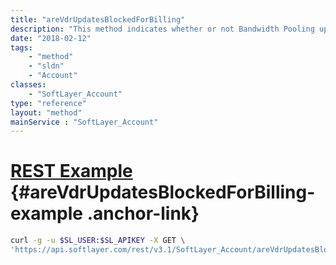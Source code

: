 ```yaml
---
title: "areVdrUpdatesBlockedForBilling"
description: "This method indicates whether or not Bandwidth Pooling updates are blocked for the account so the billing cycle can run.  Generally, accounts are restricted from moving servers in or out of Bandwidth Pools from 12:00 CST on the day prior to billing, until the billing batch completes, sometime after midnight the day of actual billing for the account. "
date: "2018-02-12"
tags:
    - "method"
    - "sldn"
    - "Account"
classes:
    - "SoftLayer_Account"
type: "reference"
layout: "method"
mainService : "SoftLayer_Account"
---
```


# [REST Example](#areVdrUpdatesBlockedForBilling-example) <a href="/article/rest/"><i class="fas fa-question"></i></a> {#areVdrUpdatesBlockedForBilling-example .anchor-link} 
```bash
curl -g -u $SL_USER:$SL_APIKEY -X GET \
'https://api.softlayer.com/rest/v3.1/SoftLayer_Account/areVdrUpdatesBlockedForBilling'
```
